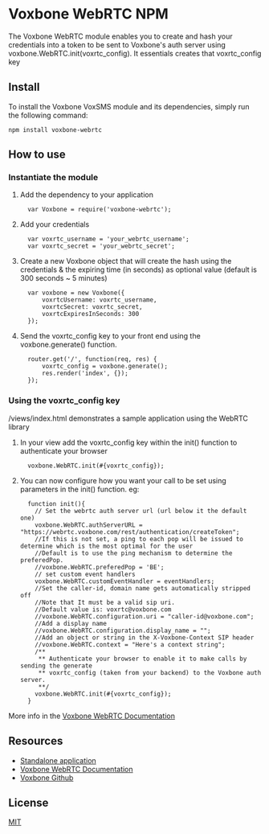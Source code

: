 # Voxbone WebRTC NPM

The Voxbone WebRTC module enables you to create and hash your credentials into a token to be sent to Voxbone's auth server using voxbone.WebRTC.init(voxrtc_config). It essentials creates that voxrtc_config key

## Install

To install the Voxbone VoxSMS module and its dependencies, simply run the following command:

`npm install voxbone-webrtc`

## How to use

### Instantiate the module

1. Add the dependency to your application

    `````
      var Voxbone = require('voxbone-webrtc');
    `````

2. Add your credentials

    ````
      var voxrtc_username = 'your_webrtc_username';
      var voxrtc_secret = 'your_webrtc_secret';
    ````

3. Create a new Voxbone object that will create the hash using the credentials & the expiring time (in seconds) as optional value (default is 300 seconds ~ 5 minutes)

    `````
      var voxbone = new Voxbone({
          voxrtcUsername: voxrtc_username,
          voxrtcSecret: voxrtc_secret,
          voxrtcExpiresInSeconds: 300
      });
    `````

4. Send the voxrtc_config key to your front end using the voxbone.generate() function.

    `````
      router.get('/', function(req, res) {
          voxrtc_config = voxbone.generate();
          res.render('index', {});
      });
    `````

### Using the voxrtc_config key

/views/index.html demonstrates a sample application using the WebRTC library

1. In your view add the voxrtc_config key within the init() function to authenticate your browser

    `````
      voxbone.WebRTC.init(#{voxrtc_config});
    `````

2. You can now configure how you want your call to be set using parameters in the init() function. eg:

    `````
      function init(){
        // Set the webrtc auth server url (url below it the default one)
        voxbone.WebRTC.authServerURL = "https://webrtc.voxbone.com/rest/authentication/createToken";
        //If this is not set, a ping to each pop will be issued to determine which is the most optimal for the user
        //Default is to use the ping mechanism to determine the preferedPop.
        //voxbone.WebRTC.preferedPop = 'BE';
        // set custom event handlers
        voxbone.WebRTC.customEventHandler = eventHandlers;
        //Set the caller-id, domain name gets automatically stripped off
        //Note that It must be a valid sip uri.
        //Default value is: voxrtc@voxbone.com
        //voxbone.WebRTC.configuration.uri = "caller-id@voxbone.com";
        //Add a display name
        //voxbone.WebRTC.configuration.display_name = "";
        //Add an object or string in the X-Voxbone-Context SIP header
        //voxbone.WebRTC.context = "Here's a context string";
        /**
         ** Authenticate your browser to enable it to make calls by sending the generate
         ** voxrtc_config (taken from your backend) to the Voxbone auth server.
         **/
        voxbone.WebRTC.init(#{voxrtc_config});
      }
    `````

  More info in the [Voxbone WebRTC Documentation](https://developers.voxbone.com/docs/webrtc/overview/)

## Resources
* [Standalone application](https://github.com/voxbone/webrtc-node)
* [Voxbone WebRTC Documentation](https://developers.voxbone.com/docs/webrtc/overview/)
* [Voxbone Github](https://github.com/voxbone)

## License

[MIT](LICENSE)

[npm-url]: https://npmjs.org/package/voxbone-webrtc
[downloads-url]: https://npmjs.org/package/voxbone-webrtc
